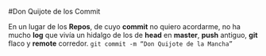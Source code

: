 #Don Quijote de los Commit

En un lugar de los **Repos**, 
de cuyo **commit** no quiero acordarme, 
no ha mucho **log** que vivía 
un hidalgo de los de **head** en **master**, 
**push** antiguo, 
**git** flaco y **remote** corredor. 
`git commit -m “Don Quijote de la Mancha”`


